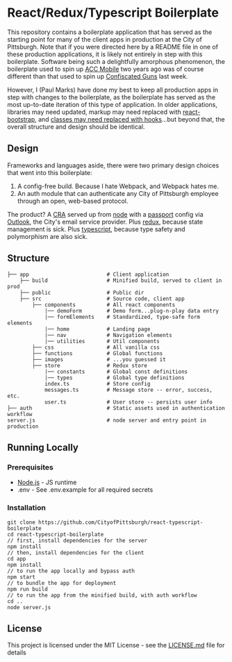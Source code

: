 # React/Redux/Typescript Boilerplate

This repository contains a boilerplate application that has served as the starting point for many of the client apps in production at the City of Pittsburgh.  Note that if you were directed here by a README file in one of these production applications, it is likely not entirely in step with this boilerplate.  Software being such a delightfully amorphous phenomenon, the boilerplate used to spin up [ACC Mobile](https://github.com/CityofPittsburgh/ACCmobile) two years ago was of course different than that used to spin up [Confiscated Guns](https://github.com/CityofPittsburgh/confiscated-guns) last week.  

However, I (Paul Marks) have done my best to keep all production apps in step with changes to the boilerplate, as the boilerplate has served as the most up-to-date iteration of this type of application.  In older applications, libraries may need updated, markup may need replaced with [react-bootstrap](https://react-bootstrap.github.io/), and [classes may need replaced with hooks](https://reactjs.org/docs/hooks-faq.html)...but beyond that, the overall structure and design should be identical.

## Design
Frameworks and languages aside, there were two primary design choices that went into this boilerplate: 
1. A config-free build.  Because I hate Webpack, and Webpack hates me.
2. An auth module that can authenticate any City of Pittsburgh employee through an open, web-based protocol.

The product?  A [CRA](https://github.com/facebook/create-react-app) served up from [node](https://nodejs.org/en/) with a [passport](http://www.passportjs.org/) config via [Outlook](http://www.passportjs.org/packages/passport-outlook/), the City's email service provider.  Plus [redux](https://redux.js.org/), because state management is sick.  Plus [typescript](https://www.typescriptlang.org/), because type safety and polymorphism are also sick.

## Structure    
    ├── app                         # Client application
        ├── build                   # Minified build, served to client in prod
        ├── public                  # Public dir
        ├── src                     # Source code, client app         
            ├── components          # All react components          
                |── demoForm        # Demo form...plug-n-play data entry         
                |── formElements    # Standardized, type-safe form elements          
                |── home            # Landing page
                |── nav             # Navigation elements    
                |── utilities       # Util components          
            ├── css                 # All vanilla css
            ├── functions           # Global functions
            ├── images              # ...you guessed it
            ├── store               # Redux store
                |── constants       # Global const definitions         
                |── types           # Global type definitions   
                index.ts            # Store config
                messages.ts         # Message store -- error, success, etc.       
                user.ts             # User store -- persists user info
    ├── auth                        # Static assets used in authentication workflow
    server.js                       # node server and entry point in production

## Running Locally

### Prerequisites

* [Node.js](https://nodejs.org) - JS runtime
* .env - See .env.example for all required secrets

### Installation
```
git clone https://github.com/CityofPittsburgh/react-typescript-boilerplate
cd react-typescript-boilerplate
// first, install dependencies for the server
npm install
// then, install dependencies for the client
cd app
npm install
// to run the app locally and bypass auth
npm start
// to bundle the app for deployment
npm run build
// to run the app from the minified build, with auth workflow
cd ..
node server.js
```

## License

This project is licensed under the MIT License - see the [LICENSE.md](LICENSE.md) file for details